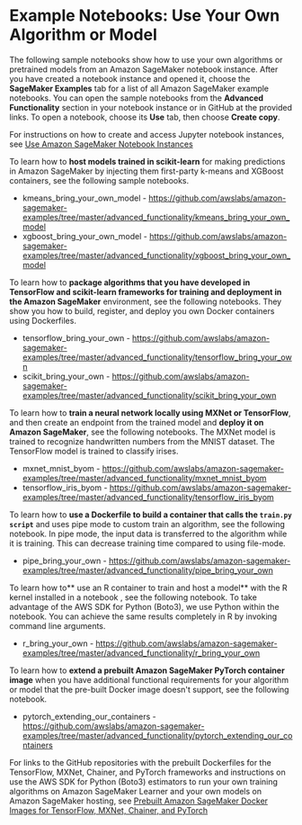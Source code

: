 # Example Notebooks: Use Your Own Algorithm or Model<a name="adv-bring-own-examples"></a>

The following sample notebooks show how to use your own algorithms or pretrained models from an Amazon SageMaker notebook instance\. After you have created a notebook instance and opened it, choose the **SageMaker Examples** tab for a list of all Amazon SageMaker example notebooks\. You can open the sample notebooks from the **Advanced Functionality** section in your notebook instance or in GitHub at the provided links\. To open a notebook, choose its **Use** tab, then choose **Create copy**\.

For instructions on how to create and access Jupyter notebook instances, see [Use Amazon SageMaker Notebook Instances](nbi.md)

To learn how to **host models trained in scikit\-learn** for making predictions in Amazon SageMaker by injecting them first\-party k\-means and XGBoost containers, see the following sample notebooks\.
+ kmeans\_bring\_your\_own\_model \- [https://github\.com/awslabs/amazon\-sagemaker\-examples/tree/master/advanced\_functionality/kmeans\_bring\_your\_own\_model](https://github.com/awslabs/amazon-sagemaker-examples/tree/master/advanced_functionality/kmeans_bring_your_own_model)
+ xgboost\_bring\_your\_own\_model \- [https://github\.com/awslabs/amazon\-sagemaker\-examples/tree/master/advanced\_functionality/xgboost\_bring\_your\_own\_model](https://github.com/awslabs/amazon-sagemaker-examples/tree/master/advanced_functionality/xgboost_bring_your_own_model)

To learn how to **package algorithms that you have developed in TensorFlow and scikit\-learn frameworks for training and deployment in the Amazon SageMaker** environment, see the following notebooks\. They show you how to build, register, and deploy you own Docker containers using Dockerfiles\.
+ tensorflow\_bring\_your\_own \- [https://github\.com/awslabs/amazon\-sagemaker\-examples/tree/master/advanced\_functionality/tensorflow\_bring\_your\_own](https://github.com/awslabs/amazon-sagemaker-examples/tree/master/advanced_functionality/tensorflow_bring_your_own)
+ scikit\_bring\_your\_own \- [https://github\.com/awslabs/amazon\-sagemaker\-examples/tree/master/advanced\_functionality/scikit\_bring\_your\_own](https://github.com/awslabs/amazon-sagemaker-examples/tree/master/advanced_functionality/scikit_bring_your_own)

To learn how to **train a neural network locally using MXNet or TensorFlow**, and then create an endpoint from the trained model and **deploy it on Amazon SageMaker**, see the following notebooks\. The MXNet model is trained to recognize handwritten numbers from the MNIST dataset\. The TensorFlow model is trained to classify irises\.
+ mxnet\_mnist\_byom \- [https://github\.com/awslabs/amazon\-sagemaker\-examples/tree/master/advanced\_functionality/mxnet\_mnist\_byom](https://github.com/awslabs/amazon-sagemaker-examples/tree/master/advanced_functionality/mxnet_mnist_byom)
+ tensorflow\_iris\_byom \- [https://github\.com/awslabs/amazon\-sagemaker\-examples/tree/master/advanced\_functionality/tensorflow\_iris\_byom](https://github.com/awslabs/amazon-sagemaker-examples/tree/master/advanced_functionality/tensorflow_iris_byom)

To learn how to **use a Dockerfile to build a container that calls the `train.py script`** and uses pipe mode to custom train an algorithm, see the following notebook\. In pipe mode, the input data is transferred to the algorithm while it is training\. This can decrease training time compared to using file\-mode\. 
+ pipe\_bring\_your\_own \- [https://github\.com/awslabs/amazon\-sagemaker\-examples/tree/master/advanced\_functionality/pipe\_bring\_your\_own](https://github.com/awslabs/amazon-sagemaker-examples/tree/master/advanced_functionality/pipe_bring_your_own)

To learn how to** use an R container to train and host a model** with the R kernel installed in a notebook , see the following notebook\. To take advantage of the AWS SDK for Python \(Boto3\), we use Python within the notebook\. You can achieve the same results completely in R by invoking command line arguments\.
+ r\_bring\_your\_own \- [https://github\.com/awslabs/amazon\-sagemaker\-examples/tree/master/advanced\_functionality/r\_bring\_your\_own](https://github.com/awslabs/amazon-sagemaker-examples/tree/master/advanced_functionality/r_bring_your_own)

To learn how to **extend a prebuilt Amazon SageMaker PyTorch container image** when you have additional functional requirements for your algorithm or model that the pre\-built Docker image doesn't support, see the following notebook\.
+ pytorch\_extending\_our\_containers \- [https://github\.com/awslabs/amazon\-sagemaker\-examples/tree/master/advanced\_functionality/pytorch\_extending\_our\_containers](https://github.com/awslabs/amazon-sagemaker-examples/tree/master/advanced_functionality/pytorch_extending_our_containers)

For links to the GitHub repositories with the prebuilt Dockerfiles for the TensorFlow, MXNet, Chainer, and PyTorch frameworks and instructions on use the AWS SDK for Python \(Boto3\) estimators to run your own training algorithms on Amazon SageMaker Learner and your own models on Amazon SageMaker hosting, see [Prebuilt Amazon SageMaker Docker Images for TensorFlow, MXNet, Chainer, and PyTorch](pre-built-containers-frameworks-deep-learning.md)